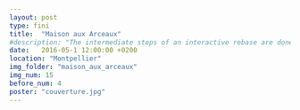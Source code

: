 ```yaml
---
layout: post
type: fini
title:  "Maison aux Arceaux"
#description: "The intermediate steps of an interactive rebase are done with a detached HEAD (partially to avoid polluting the active branch’s reflog). If you finish the full rebase operation, it will update your original branch with the cumulative result of the rebase operation and reattach HEAD to the original branch."
date:   2016-05-1 12:00:00 +0200
location: "Montpellier"
img_folder: "maison_aux_arceaux"
img_num: 15
before_num: 4
poster: "couverture.jpg"
---
```


